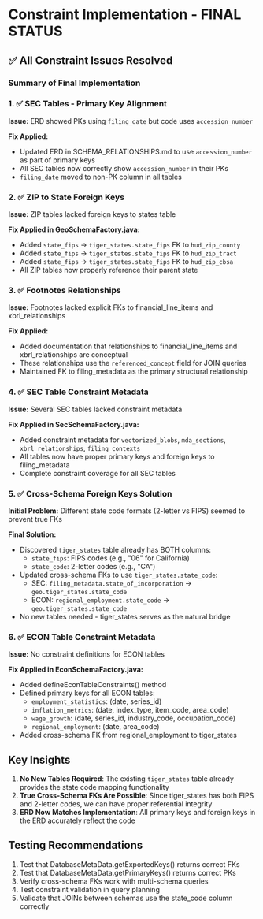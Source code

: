 # Constraint Implementation - FINAL STATUS

## ✅ All Constraint Issues Resolved

### Summary of Final Implementation

### 1. ✅ SEC Tables - Primary Key Alignment
**Issue:** ERD showed PKs using `filing_date` but code uses `accession_number`

**Fix Applied:** 
- Updated ERD in SCHEMA_RELATIONSHIPS.md to use `accession_number` as part of primary keys
- All SEC tables now correctly show `accession_number` in their PKs
- `filing_date` moved to non-PK column in all tables

### 2. ✅ ZIP to State Foreign Keys
**Issue:** ZIP tables lacked foreign keys to states table

**Fix Applied in GeoSchemaFactory.java:**
- Added `state_fips` → `tiger_states.state_fips` FK to `hud_zip_county`
- Added `state_fips` → `tiger_states.state_fips` FK to `hud_zip_tract`  
- Added `state_fips` → `tiger_states.state_fips` FK to `hud_zip_cbsa`
- All ZIP tables now properly reference their parent state

### 3. ✅ Footnotes Relationships
**Issue:** Footnotes lacked explicit FKs to financial_line_items and xbrl_relationships

**Fix Applied:**
- Added documentation that relationships to financial_line_items and xbrl_relationships are conceptual
- These relationships use the `referenced_concept` field for JOIN queries
- Maintained FK to filing_metadata as the primary structural relationship

### 4. ✅ SEC Table Constraint Metadata
**Issue:** Several SEC tables lacked constraint metadata

**Fix Applied in SecSchemaFactory.java:**
- Added constraint metadata for `vectorized_blobs`, `mda_sections`, `xbrl_relationships`, `filing_contexts`
- All tables now have proper primary keys and foreign keys to filing_metadata
- Complete constraint coverage for all SEC tables

### 5. ✅ Cross-Schema Foreign Keys Solution
**Initial Problem:** Different state code formats (2-letter vs FIPS) seemed to prevent true FKs

**Final Solution:**
- Discovered `tiger_states` table already has BOTH columns:
  - `state_fips`: FIPS codes (e.g., "06" for California)
  - `state_code`: 2-letter codes (e.g., "CA")
- Updated cross-schema FKs to use `tiger_states.state_code`:
  - SEC: `filing_metadata.state_of_incorporation` → `geo.tiger_states.state_code`
  - ECON: `regional_employment.state_code` → `geo.tiger_states.state_code`
- No new tables needed - tiger_states serves as the natural bridge

### 6. ✅ ECON Table Constraint Metadata
**Issue:** No constraint definitions for ECON tables

**Fix Applied in EconSchemaFactory.java:**
- Added defineEconTableConstraints() method
- Defined primary keys for all ECON tables:
  - `employment_statistics`: (date, series_id)
  - `inflation_metrics`: (date, index_type, item_code, area_code)
  - `wage_growth`: (date, series_id, industry_code, occupation_code)
  - `regional_employment`: (date, area_code)
- Added cross-schema FK from regional_employment to tiger_states

## Key Insights

1. **No New Tables Required**: The existing `tiger_states` table already provides the state code mapping functionality
2. **True Cross-Schema FKs Are Possible**: Since tiger_states has both FIPS and 2-letter codes, we can have proper referential integrity
3. **ERD Now Matches Implementation**: All primary keys and foreign keys in the ERD accurately reflect the code

## Testing Recommendations

1. Test that DatabaseMetaData.getExportedKeys() returns correct FKs
2. Test that DatabaseMetaData.getPrimaryKeys() returns correct PKs  
3. Verify cross-schema FKs work with multi-schema queries
4. Test constraint validation in query planning
5. Validate that JOINs between schemas use the state_code column correctly